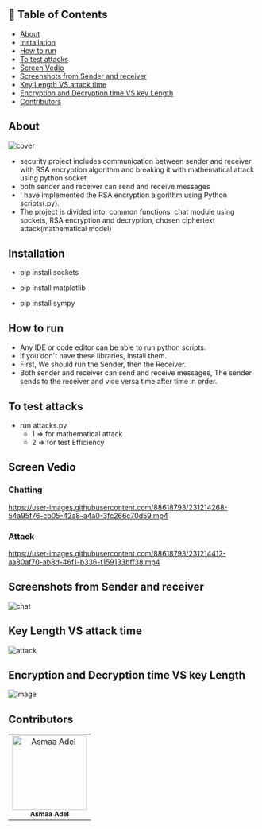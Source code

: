 ## 📝 Table of Contents

- [About ](#about-)
- [Installation ](#installation-)
- [How to run ](#run)
- [To test attacks ](#to-test-attacks-)
- [Screen Vedio ](#screen-vedio)
- [Screenshots from Sender and receiver ](#screen-shot)
- [Key Length VS attack time ](#key-value-vs-attack-time-)
- [Encryption and Decryption time VS key Length ](#encryption-time)
- [Contributors ](#contributors-)

## About <a name = "about"></a>
![cover](https://user-images.githubusercontent.com/88618793/231214141-2460533e-77f1-4859-920b-5674ce5bde40.jpg)

- security project includes communication between sender and receiver with RSA encryption algorithm and breaking it with mathematical attack using python socket.
- both sender and receiver can send and receive messages
- I have implemented the RSA encryption algorithm using Python scripts(.py).
- The project is divided into: common functions, chat module using sockets, RSA encryption and decryption, chosen ciphertext attack(mathematical model)

## Installation <a name = "installation"></a>

- pip install sockets

- pip install matplotlib

- pip install sympy
## How to run <a name = "run"></a>
- Any IDE or code editor can be able to run python scripts.
- if you don't have these libraries, install them.
- First, We should run the Sender, then the Receiver.
- Both sender and receiver can send and receive messages, The sender sends to the receiver and vice versa time after time in order.


## To test attacks <a name = "attacks"></a>
- run attacks.py
  - 1 => for mathematical attack
  - 2 => for test Efficiency

## Screen Vedio <a name = "screen-vedio"></a>

### Chatting
https://user-images.githubusercontent.com/88618793/231214268-54a95f76-cb05-42a8-a4a0-3fc266c70d59.mp4


### Attack
https://user-images.githubusercontent.com/88618793/231214412-aa80af70-ab8d-46f1-b336-f159133bff38.mp4

## Screenshots from Sender and receiver <a name = "screen-shot"></a>
![chat](https://user-images.githubusercontent.com/88618793/231214684-45d38d49-cd84-4ba7-b999-41da04c66c4e.PNG)

## Key Length VS attack time <a name = "key-value-vs-attack-time"></a>
![attack](https://user-images.githubusercontent.com/88618793/231318004-d81033cb-6187-4a8e-bafe-f36f9d236a26.png)

## Encryption and Decryption time VS key Length <a name = "encryption-time"></a>
![image](https://user-images.githubusercontent.com/88618793/231521995-593ae4ee-01f1-4f95-8b18-df79e4a9ae1f.png)

## Contributors <a name = "Contributors"></a>

<table>
  <tr>
    <td align="center">
    <a href="https://github.com/asmaaadel0" target="_black">
    <img src="https://avatars.githubusercontent.com/u/88618793?s=400&u=886a14dc5ef5c205a8e51942efe9665ed8fd4717&v=4" width="150px;" alt="Asmaa Adel"/>
    <br />
    <sub><b>Asmaa Adel</b></sub></a>
    
  </tr>
 </table>

